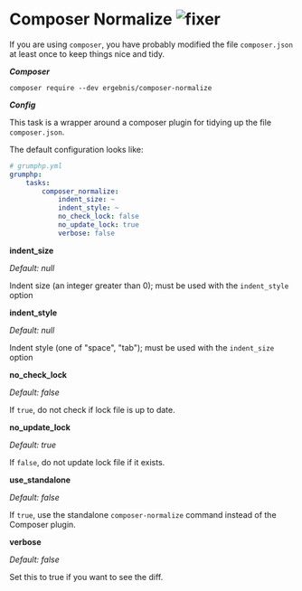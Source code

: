 # Composer Normalize ![fixer](https://img.shields.io/badge/-fixer-informational)

If you are using `composer`, you have probably modified the file `composer.json` at least once to keep things nice
and tidy.

***Composer***

```
composer require --dev ergebnis/composer-normalize
```

***Config***

This task is a wrapper around a composer plugin for tidying up the file `composer.json`.

The default configuration looks like:

```yaml
# grumphp.yml
grumphp:
    tasks:
        composer_normalize:
            indent_size: ~
            indent_style: ~
            no_check_lock: false
            no_update_lock: true
            verbose: false
```

**indent_size**

*Default: null*

Indent size (an integer greater than 0); must be used with the `indent_style` option

**indent_style**

*Default: null*

Indent style (one of "space", "tab"); must be used with the `indent_size` option

**no_check_lock**

*Default: false*

If `true`, do not check if lock file is up to date.

**no_update_lock**

*Default: true*

If `false`, do not update lock file if it exists.

**use_standalone**

*Default: false*

If `true`, use the standalone `composer-normalize` command instead of the Composer plugin.

**verbose**

*Default: false*

Set this to true if you want to see the diff.

